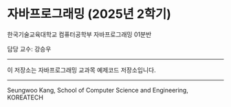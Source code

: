 # 자바프로그래밍 (2025년 2학기)

한국기술교육대학교 컴퓨터공학부 자바프로그래밍 01분반

담당 교수: 강승우


---
이 저장소는 자바프로그래밍 교과목 예제코드 저장소입니다.

---
Seungwoo Kang, School of Computer Science and Engineering, KOREATECH
